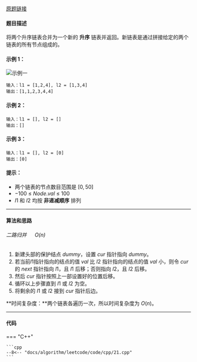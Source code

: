 [原题链接](https://leetcode-cn.com/problems/merge-two-sorted-lists)

#### 题目描述
将两个升序链表合并为一个新的 **升序** 链表并返回。新链表是通过拼接给定的两个链表的所有节点组成的。 

#### 示例 1：

![示例一](https://assets.leetcode.com/uploads/2020/10/03/merge_ex1.jpg)

```
输入：l1 = [1,2,4], l2 = [1,3,4]
输出：[1,1,2,3,4,4]
```

#### 示例 2：
```
输入：l1 = [], l2 = []
输出：[]
```

#### 示例 3：
```
输入：l1 = [], l2 = [0]
输出：[0]
```

#### 提示：
- 两个链表的节点数目范围是 $[0, 50]$
- $-100$ $≤$ $Node.val$ $≤$ $100$
- $l1$ 和 $l2$ 均按 **非递减顺序** 排列

---

#### 算法和思路
###### 二路归并 &emsp; $O(n)$

1. 新建头部的保护结点 $dummy$，设置 $cur$ 指针指向 $dummy$。
2. 若当前$l1$指针指向的结点的值 $val$ 比 $l2$ 指针指向的结点的值 $val$ 小，则令 $cur$ 的 $next$ 指针指向 $l1$，且 $l1$ 后移；否则指向 $l2$，且 $l2$ 后移。
3. 然后 $cur$ 指针按照上一部设置好的位置后移。
4. 循环以上步骤直到 $l1$ 或 $l2$ 为空。
5. 将剩余的 $l1$ 或 $l2$ 接到 $cur$ 指针后边。

**时间复杂度：**两个链表各遍历一次，所以时间复杂度为 $O(n)$。

---

#### 代码

=== "C++"

    ```cpp
    --8<-- "docs/algorithm/leetcode/code/cpp/21.cpp"
    ```